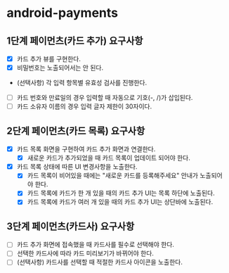 # android-payments

## 1단계 페이먼츠(카드 추가) 요구사항
- [x] 카드 추가 뷰를 구현한다. 
- [x] 비밀번호는 노출되어서는 안 된다.

- (선택사항) 각 입력 항목별 유효성 검사를 진행한다. 
- [ ] 카드 번호와 만료일의 경우 입력할 때 자동으로 기호(-, /)가 삽입된다.
- [ ] 카드 소유자 이름의 경우 입력 글자 제한이 30자이다.

## 2단계 페이먼츠(카드 목록) 요구사항
- [x] 카드 목록 화면을 구현하여 카드 추가 화면과 연결한다. 
  - [x] 새로운 카드가 추가되었을 때 카드 목록이 업데이트 되어야 한다.
- [x] 카드 목록 상태에 따른 UI 변경사항을 노출한다.
  - [x] 카드 목록이 비어있을 때에는 "새로운 카드를 등록해주세요" 안내가 노출되어야 한다.
  - [x] 카드 목록에 카드가 한 개 있을 때의 카드 추가 UI는 목록 하단에 노출된다.
  - [x] 카드 목록에 카드가 여러 개 있을 때의 카드 추가 UI는 상단바에 노출된다.

## 3단계 페이먼츠(카드사) 요구사항
- [ ] 카드 추가 화면에 접속했을 때 카드사를 필수로 선택해야 한다.
- [ ] 선택한 카드사에 따라 카드 미리보기가 바뀌어야 한다.
- [ ] (선택사항) 카드사를 선택할 때 적절한 카드사 아이콘을 노출한다.

